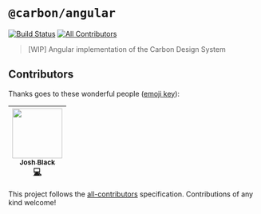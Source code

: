 # `@carbon/angular`

[![Build Status](https://travis-ci.org/carbon-design-system/carbon-angular.svg?branch=master)](https://travis-ci.org/carbon-design-system/carbon-angular)
[![All Contributors](https://img.shields.io/badge/all_contributors-1-orange.svg?style=flat-square)](#contributors)

> [WIP] Angular implementation of the Carbon Design System

## Contributors

Thanks goes to these wonderful people ([emoji key](https://github.com/kentcdodds/all-contributors#emoji-key)):

<!-- ALL-CONTRIBUTORS-LIST:START - Do not remove or modify this section -->
<!-- prettier-ignore -->
| [<img src="https://avatars1.githubusercontent.com/u/3901764?v=4" width="100px;"/><br /><sub><b>Josh Black</b></sub>](https://github.com/joshblack)<br />[💻](https://github.com/carbon-design-system/carbon-angular/commits?author=joshblack "Code") |
| :---: |
<!-- ALL-CONTRIBUTORS-LIST:END -->

This project follows the [all-contributors](https://github.com/kentcdodds/all-contributors) specification. Contributions of any kind welcome!
